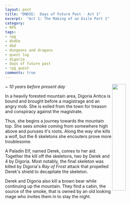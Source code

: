 ```yaml
---
layout: post
title: "DND5E:  Days of Future Past - Act 1"
excerpt:  "Act 1: The Making of an Exile Part 1"
category:
- RPG
tags:
- rpg
- dnd5e
- d&d
- dungeons and dragons
- quest log
- digoria
- days of future past
- rpg_quest
comments: true
---
```


<a ref="http://pre14.deviantart.net/42d0/th/pre/f/2009/165/4/8/warlock_by_benwootten.jpg"><img src="http://pre14.deviantart.net/42d0/th/pre/f/2009/165/4/8/warlock_by_benwootten.jpg" style="height: auto; width: 30%; float: right"></a>


*~ 10 years before present day*

In a heavily forested mountain area, Digoria Antica is bound and brought before a magistrage and an angry mob.  She is exiled from the town for treason and conspiracy against the magistrate.

Thus, she begins a journey towards the mountain top.  She sees smoke coming from somewhere high above and puruses it's roots.  Along the way she kills a wolf, but the 6 skeletons she encouters prove more troublesome.

A Paladin Elf, named Derek, comes to her aid.  Together the kill off the skeletons, two by Derek and 4 by Digoria.  Most notably, the final skeleton was killed by Digoria's *Ray of Frost* attack that propelled Derek's shield to decapitate the skeleton.

Derek and Digoria also kill a brown bear while continuing up the mountain.  They find a cabin, the source of the smoke, that is owned by an old looking mage who invites them in to stay the night.
